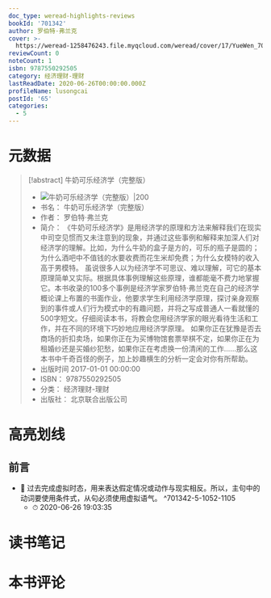 ```yaml
---
doc_type: weread-highlights-reviews
bookId: '701342'
author: 罗伯特·弗兰克
cover: >-
  https://weread-1258476243.file.myqcloud.com/weread/cover/17/YueWen_701342/t7_YueWen_701342.jpg
reviewCount: 0
noteCount: 1
isbn: 9787550292505
category: 经济理财-理财
lastReadDate: 2020-06-26T00:00:00.000Z
profileName: lusongcai
postId: '65'
categories:
  - 5
---
```

# 元数据
> [!abstract] 牛奶可乐经济学（完整版）
> - ![ 牛奶可乐经济学（完整版）|200](https://weread-1258476243.file.myqcloud.com/weread/cover/17/YueWen_701342/t7_YueWen_701342.jpg)
> - 书名： 牛奶可乐经济学（完整版）
> - 作者： 罗伯特·弗兰克
> - 简介： 《牛奶可乐经济学》是用经济学的原理和方法来解释我们在现实中司空见惯而又未注意到的现象，并通过这些事例和解释来加深人们对经济学的理解。比如，为什么牛奶的盒子是方的，可乐的瓶子是圆的；为什么酒吧中不值钱的水要收费而花生米却免费；为什么女模特的收入高于男模特。
虽说很多人以为经济学不可思议、难以理解，可它的基本原理简单又实际。根据具体事例理解这些原理，谁都能毫不费力地掌握它。本书收录的100多个事例是经济学家罗伯特·弗兰克在自己的经济学概论课上布置的书面作业，他要求学生利用经济学原理，探讨亲身观察到的事件或人们行为模式中的有趣问题，并将之写成普通人一看就懂的500字短文。仔细阅读本书，将教会您用经济学家的眼光看待生活和工作，并在不同的环境下巧妙地应用经济学原理。
如果你正在犹豫是否去商场的折扣卖场，如果你正在为买博物馆套票举棋不定，如果你正在为租婚纱还是买婚纱犯愁，如果你正在考虑换一份清闲的工作……那么这本书中千奇百怪的例子，加上妙趣横生的分析一定会对你有所帮助。
> - 出版时间 2017-01-01 00:00:00
> - ISBN： 9787550292505
> - 分类： 经济理财-理财
> - 出版社： 北京联合出版公司

# 高亮划线

## 前言


- 📌 过去完成虚拟时态，用来表达假定情况或动作与现实相反。所以，主句中的动词要使用条件式，从句必须使用虚拟语气。 ^701342-5-1052-1105
    - ⏱ 2020-06-26 19:03:35 
# 读书笔记

# 本书评论
